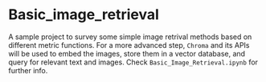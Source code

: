 # Basic_image_retrieval

A sample project to survey some simple image retrival methods based on different metric functions.
For a more advanced step, `Chroma` and its APIs will be used to embed the images, store them in a vector database, and query for relevant text and images.
Check `Basic_Image_Retrieval.ipynb` for further info.